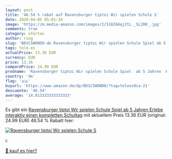 ```yaml
---
layout: post
title: '46.54 % rabat auf Ravensburger tiptoi Wir spielen Schule S'
date: 2020-04-05 05:01:34
image: 'https://m.media-amazon.com/images/I/518ZG6qj2tL._SL200_.jpg'
comments: true
category: ofertas
author: ring
slug: 'B01C5WOND0-de Ravensburger tiptoi Wir spielen Schule Spiel ab 5 Jahren...'
tags: tole.es
actualPrice: 13.36 EUR
currency: EUR
price: 13.36
comparePrice: 24.99 EUR
prodname: 'Ravensburger tiptoi Wir spielen Schule Spiel  ab 5 Jahren  Erlebe interaktiv einen kompletten Schultag'
country: 'de'
flag: '🇩🇪'
buyurl: 'https://www.amazon.de/dp/B01C5WOND0/?tag=tolees0ca-21'
descuento: '46.54'
average: '14.813333333333333'
---
```


Es gibt ein [Ravensburger tiptoi Wir spielen Schule Spiel  ab 5 Jahren  Erlebe interaktiv einen kompletten Schultag](https://www.amazon.de/dp/B01C5WOND0/?tag=tolees0ca-21) mit aktuellem Preis 13.36 EUR (original: 24.99 EUR) 46.54 % Rabatt hier:

[![Ravensburger tiptoi Wir spielen Schule S](https://m.media-amazon.com/images/I/518ZG6qj2tL._SL200_.jpg)](https://www.amazon.de/dp/B01C5WOND0/?tag=tolees0ca-21)

ℹ️:


[🛒 kauf es hier!!](https://www.amazon.de/dp/B01C5WOND0/?tag=tolees0ca-21)

